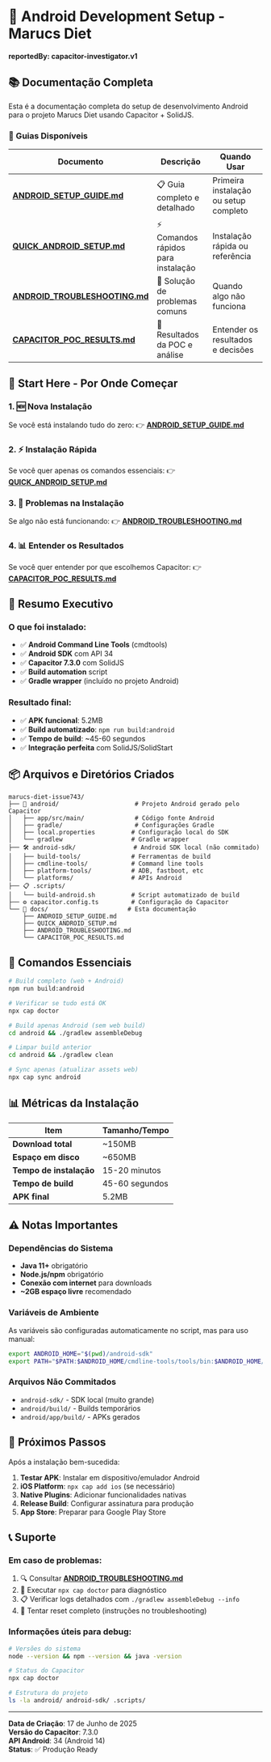 # 📱 Android Development Setup - Marucs Diet

**reportedBy: capacitor-investigator.v1**

## 📚 Documentação Completa

Esta é a documentação completa do setup de desenvolvimento Android para o projeto Marucs Diet usando Capacitor + SolidJS.

### 📖 Guias Disponíveis

| Documento | Descrição | Quando Usar |
|-----------|-----------|-------------|
| **[ANDROID_SETUP_GUIDE.md](./ANDROID_SETUP_GUIDE.md)** | 📋 Guia completo e detalhado | Primeira instalação ou setup completo |
| **[QUICK_ANDROID_SETUP.md](./QUICK_ANDROID_SETUP.md)** | ⚡ Comandos rápidos para instalação | Instalação rápida ou referência |
| **[ANDROID_TROUBLESHOOTING.md](./ANDROID_TROUBLESHOOTING.md)** | 🐛 Solução de problemas comuns | Quando algo não funciona |
| **[CAPACITOR_POC_RESULTS.md](./CAPACITOR_POC_RESULTS.md)** | 🎯 Resultados da POC e análise | Entender os resultados e decisões |

## 🚀 Start Here - Por Onde Começar

### 1. 🆕 Nova Instalação
Se você está instalando tudo do zero:
👉 **[ANDROID_SETUP_GUIDE.md](./ANDROID_SETUP_GUIDE.md)**

### 2. ⚡ Instalação Rápida
Se você quer apenas os comandos essenciais:
👉 **[QUICK_ANDROID_SETUP.md](./QUICK_ANDROID_SETUP.md)**

### 3. 🐛 Problemas na Instalação
Se algo não está funcionando:
👉 **[ANDROID_TROUBLESHOOTING.md](./ANDROID_TROUBLESHOOTING.md)**

### 4. 📊 Entender os Resultados
Se você quer entender por que escolhemos Capacitor:
👉 **[CAPACITOR_POC_RESULTS.md](./CAPACITOR_POC_RESULTS.md)**

## 🎯 Resumo Executivo

### O que foi instalado:
- ✅ **Android Command Line Tools** (cmdtools)
- ✅ **Android SDK** com API 34
- ✅ **Capacitor 7.3.0** com SolidJS
- ✅ **Build automation** script
- ✅ **Gradle wrapper** (incluído no projeto Android)

### Resultado final:
- ✅ **APK funcional**: 5.2MB
- ✅ **Build automatizado**: `npm run build:android`
- ✅ **Tempo de build**: ~45-60 segundos
- ✅ **Integração perfeita** com SolidJS/SolidStart

## 📦 Arquivos e Diretórios Criados

```
marucs-diet-issue743/
├── 📱 android/                     # Projeto Android gerado pelo Capacitor
│   ├── app/src/main/              # Código fonte Android
│   ├── gradle/                    # Configurações Gradle
│   ├── local.properties          # Configuração local do SDK
│   └── gradlew                   # Gradle wrapper
├── 🛠️ android-sdk/                # Android SDK local (não commitado)
│   ├── build-tools/              # Ferramentas de build
│   ├── cmdline-tools/            # Command line tools
│   ├── platform-tools/           # ADB, fastboot, etc
│   └── platforms/                # APIs Android
├── 📋 .scripts/
│   └── build-android.sh          # Script automatizado de build
├── ⚙️ capacitor.config.ts         # Configuração do Capacitor
└── 📖 docs/                      # Esta documentação
    ├── ANDROID_SETUP_GUIDE.md
    ├── QUICK_ANDROID_SETUP.md
    ├── ANDROID_TROUBLESHOOTING.md
    └── CAPACITOR_POC_RESULTS.md
```

## 🔧 Comandos Essenciais

```bash
# Build completo (web + Android)
npm run build:android

# Verificar se tudo está OK
npx cap doctor

# Build apenas Android (sem web build)
cd android && ./gradlew assembleDebug

# Limpar build anterior
cd android && ./gradlew clean

# Sync apenas (atualizar assets web)
npx cap sync android
```

## 📊 Métricas da Instalação

| Item | Tamanho/Tempo |
|------|---------------|
| **Download total** | ~150MB |
| **Espaço em disco** | ~650MB |
| **Tempo de instalação** | 15-20 minutos |
| **Tempo de build** | 45-60 segundos |
| **APK final** | 5.2MB |

## ⚠️ Notas Importantes

### Dependências do Sistema
- **Java 11+** obrigatório
- **Node.js/npm** obrigatório
- **Conexão com internet** para downloads
- **~2GB espaço livre** recomendado

### Variáveis de Ambiente
As variáveis são configuradas automaticamente no script, mas para uso manual:
```bash
export ANDROID_HOME="$(pwd)/android-sdk"
export PATH="$PATH:$ANDROID_HOME/cmdline-tools/tools/bin:$ANDROID_HOME/platform-tools"
```

### Arquivos Não Commitados
- `android-sdk/` - SDK local (muito grande)
- `android/build/` - Builds temporários
- `android/app/build/` - APKs gerados

## 🎯 Próximos Passos

Após a instalação bem-sucedida:

1. **Testar APK**: Instalar em dispositivo/emulador Android
2. **iOS Platform**: `npx cap add ios` (se necessário)
3. **Native Plugins**: Adicionar funcionalidades nativas
4. **Release Build**: Configurar assinatura para produção
5. **App Store**: Preparar para Google Play Store

## 📞 Suporte

### Em caso de problemas:
1. 🔍 Consultar **[ANDROID_TROUBLESHOOTING.md](./ANDROID_TROUBLESHOOTING.md)**
2. 🔬 Executar `npx cap doctor` para diagnóstico
3. 📋 Verificar logs detalhados com `./gradlew assembleDebug --info`
4. 🧹 Tentar reset completo (instruções no troubleshooting)

### Informações úteis para debug:
```bash
# Versões do sistema
node --version && npm --version && java -version

# Status do Capacitor
npx cap doctor

# Estrutura do projeto
ls -la android/ android-sdk/ .scripts/
```

---

**Data de Criação**: 17 de Junho de 2025  
**Versão do Capacitor**: 7.3.0  
**API Android**: 34 (Android 14)  
**Status**: ✅ Produção Ready
